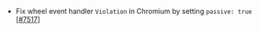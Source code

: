  - Fix wheel event handler `Violation` in Chromium by setting `passive: true` [[#7517](https://github.com/plotly/plotly.js/pull/7517)]

